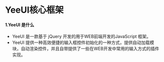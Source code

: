 # YeeUI核心框架

#### 1.YeeUI 是什么

- YeeUI 是一款基于 jQuery 开发的用于WEB前端开发的JavaScript 框架。
- YeeUI 提供一种高效便捷的输入框控件初始化的一种方式，提供自动加载模块，自动渲染控件，并且自带提供了一些在WEB开发中常用的输入方式的插件实现。
    
